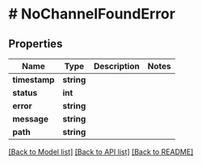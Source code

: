 # # NoChannelFoundError

## Properties

Name | Type | Description | Notes
------------ | ------------- | ------------- | -------------
**timestamp** | **string** |  | 
**status** | **int** |  | 
**error** | **string** |  | 
**message** | **string** |  | 
**path** | **string** |  | 

[[Back to Model list]](../../README.md#documentation-for-models) [[Back to API list]](../../README.md#documentation-for-api-endpoints) [[Back to README]](../../README.md)


